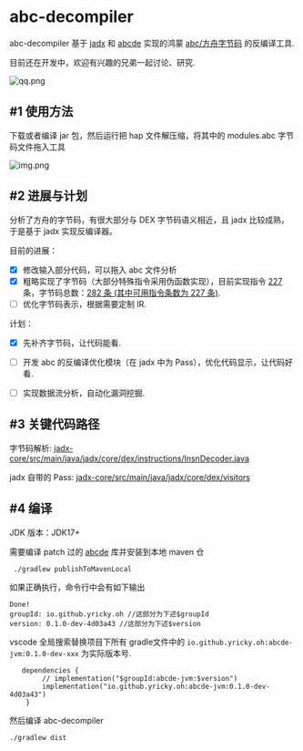 # abc-decompiler

abc-decompiler 基于 [jadx](https://github.com/skylot/jadx/) 和 [abcde](https://github.com/Yricky/abcde/tree/main) 实现的鸿蒙 [abc/方舟字节码](https://developer.huawei.com/consumer/cn/doc/harmonyos-guides-V5/arkts-bytecode-fundamentals-V5#%E6%9C%AF%E8%AF%AD%E5%92%8C%E7%BA%A6%E6%9D%9F) 的反编译工具.

目前还在开发中，欢迎有兴趣的兄弟一起讨论、研究.

![qq.png](qq.png)

## #1 使用方法

下载或者编译 jar 包，然后运行把 hap 文件解压缩，将其中的 modules.abc 字节码文件拖入工具

![img.png](img.png)


## #2 进展与计划

分析了方舟的字节码，有很大部分与 DEX 字节码语义相近，且 jadx 比较成熟，于是基于 jadx 实现反编译器。

目前的进展：
- [x] 修改输入部分代码，可以拖入 abc 文件分析
- [x] 粗略实现了字节码（大部分特殊指令采用伪函数实现），目前实现指令 [227](https://github.com/ohos-decompiler/abc-decompiler/issues/6) 条，字节码总数：[282 条 (其中可用指令条数为 227 条)](https://developer.huawei.com/consumer/cn/doc/harmonyos-guides-V5/arkts-bytecode-fundamentals-V5#%E6%9C%AF%E8%AF%AD%E5%92%8C%E7%BA%A6%E6%9D%9F).
- [ ] 优化字节码表示，根据需要定制 IR.

计划：
- [x] 先补齐字节码，让代码能看.
- [ ] 开发 abc 的反编译优化模块（在 jadx 中为 Pass），优化代码显示，让代码好看.
- [ ] 实现数据流分析，自动化漏洞挖掘.


## #3 关键代码路径

字节码解析: [jadx-core/src/main/java/jadx/core/dex/instructions/InsnDecoder.java](./jadx-core/src/main/java/jadx/core/dex/instructions/InsnDecoder.java)

jadx 自带的 Pass: [jadx-core/src/main/java/jadx/core/dex/visitors](./jadx-core/src/main/java/jadx/core/dex/visitors)


## #4 编译

JDK 版本：JDK17+

需要编译 patch 过的 [abcde](https://github.com/ohos-decompiler/abcde) 库并安装到本地 maven 仓

```
 ./gradlew publishToMavenLocal
```

如果正确执行，命令行中会有如下输出

```
Done!
groupId: io.github.yricky.oh //这部分为下述$groupId
version: 0.1.0-dev-4d03a43 //这部分为下述$version
```

vscode 全局搜索替换项目下所有 gradle文件中的 `io.github.yricky.oh:abcde-jvm:0.1.0-dev-xxx` 为实际版本号.

```
   dependencies {
        // implementation("$groupId:abcde-jvm:$version")
        implementation("io.github.yricky.oh:abcde-jvm:0.1.0-dev-4d03a43")
    }
```

然后编译 abc-decompiler

```
./gradlew dist
```



